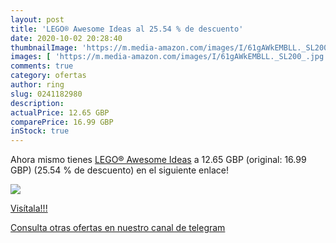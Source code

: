 ```yaml
---
layout: post
title: 'LEGO® Awesome Ideas al 25.54 % de descuento'
date: 2020-10-02 20:28:40
thumbnailImage: 'https://m.media-amazon.com/images/I/61gAWkEMBLL._SL200_.jpg'
images: [ 'https://m.media-amazon.com/images/I/61gAWkEMBLL._SL200_.jpg' ]
comments: true
category: ofertas
author: ring
slug: 0241182980
description:
actualPrice: 12.65 GBP
comparePrice: 16.99 GBP
inStock: true
---
```


Ahora mismo tienes [LEGO® Awesome Ideas](https://www.amazon.co.uk/dp/0241182980/?tag=redken01-21) a 12.65 GBP (original: 16.99 GBP) (25.54 %  de descuento) en el siguiente enlace!

[![](https://m.media-amazon.com/images/I/61gAWkEMBLL._SL200_.jpg)](https://www.amazon.co.uk/dp/0241182980/?tag=redken01-21)

[Visítala!!!](https://www.amazon.co.uk/dp/0241182980/?tag=redken01-21)

[Consulta otras ofertas en nuestro canal de telegram](https://t.me/s/ofertas25)
